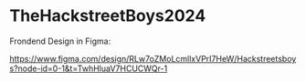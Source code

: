 # TheHackstreetBoys2024

Frondend Design in Figma:

https://www.figma.com/design/RLw7oZMoLcmllxVPrI7HeW/Hackstreetsboys?node-id=0-1&t=TwhHluaV7HCUCWQr-1
